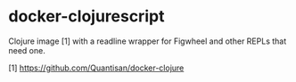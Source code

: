 # docker-clojurescript

Clojure image [1] with a readline wrapper for Figwheel and other REPLs that need one.

[1] https://github.com/Quantisan/docker-clojure
